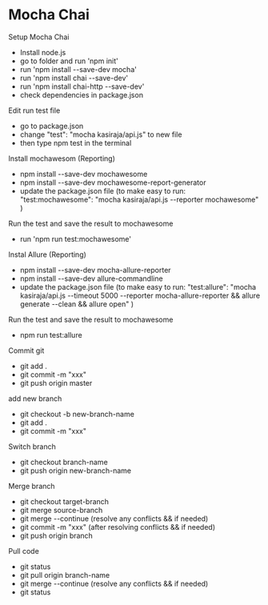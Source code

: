 # Mocha Chai
Setup Mocha Chai
- Install node.js
- go to folder and run 'npm init'
- run 'npm install --save-dev mocha'
- run 'npm install chai --save-dev'
- run 'npm install chai-http --save-dev'
- check dependencies in package.json

Edit run test file
- go to package.json
- change "test": "mocha kasiraja/api.js" to new file
- then type npm test in the terminal

Install mochawesom (Reporting)
- npm install --save-dev mochawesome
- npm install --save-dev mochawesome-report-generator
- update the package.json file (to make easy to run: "test:mochawesome": "mocha kasiraja/api.js --reporter mochawesome" )

Run the test and save the result to mochawesome
- run 'npm run test:mochawesome'

Instal Allure (Reporting)
- npm install --save-dev mocha-allure-reporter
- npm install --save-dev allure-commandline
- update the package.json file (to make easy to run: "test:allure": "mocha kasiraja/api.js --timeout 5000 --reporter mocha-allure-reporter && allure generate --clean && allure open" )

Run the test and save the result to mochawesome
- npm run test:allure

Commit git
- git add .
- git commit -m "xxx"
- git push origin master

add new branch
- git checkout -b new-branch-name
- git add .
- git commit -m "xxx"

Switch branch
- git checkout branch-name
- git push origin new-branch-name

Merge branch
- git checkout target-branch
- git merge source-branch
- git merge --continue (resolve any conflicts && if needed)
- git commit -m "xxx" (after resolving conflicts && if needed)
- git push origin branch

Pull code
- git status
- git pull origin branch-name
- git merge --continue (resolve any conflicts && if needed)
- git status
